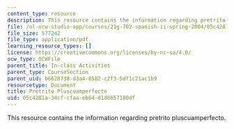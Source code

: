 ```yaml
---
content_type: resource
description: This resource contains the information regarding pretrito pluscuamperfecto.
file: /ol-ocw-studio-app/courses/21g-702-spanish-ii-spring-2004/05c4281a34cfcfaaeb64d1d8657180df_MIT21G_702S04_43preter.pdf
file_size: 577242
file_type: application/pdf
learning_resource_types: []
license: https://creativecommons.org/licenses/by-nc-sa/4.0/
ocw_type: OCWFile
parent_title: In-class Activities
parent_type: CourseSection
parent_uid: b6628738-d3a4-8582-c2f3-5df1c21ac1b9
resourcetype: Document
title: Pretrito Pluscuamperfecto
uid: 05c4281a-34cf-cfaa-eb64-d1d8657180df
---
```

This resource contains the information regarding pretrito pluscuamperfecto.